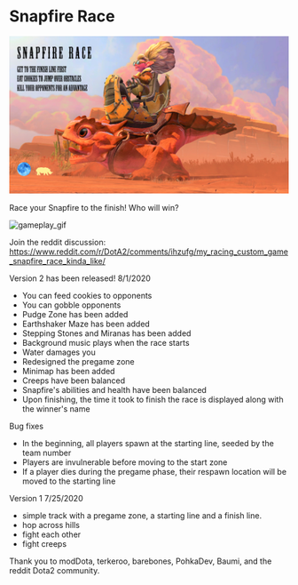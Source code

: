 # Snapfire Race

![Poster](https://github.com/jojuno/snapfire_race/blob/master/loading_screen.png)

Race your Snapfire to the finish! Who will win?

![gameplay_gif](https://github.com/jojuno/snapfire_race/blob/master/promo%20for%20workshop.gif)

Join the reddit discussion: https://www.reddit.com/r/DotA2/comments/ihzufg/my_racing_custom_game_snapfire_race_kinda_like/

Version 2 has been released!
8/1/2020
- You can feed cookies to opponents
- You can gobble opponents
- Pudge Zone has been added
- Earthshaker Maze has been added
- Stepping Stones and Miranas has been added
- Background music plays when the race starts
- Water damages you
- Redesigned the pregame zone
- Minimap has been added
- Creeps have been balanced
- Snapfire's abilities and health have been balanced
- Upon finishing, the time it took to finish the race is displayed along with the winner's name

Bug fixes
- In the beginning, all players spawn at the starting line, seeded by the team number
- Players are invulnerable before moving to the start zone
- If a player dies during the pregame phase, their respawn location will be moved to the starting line

Version 1 7/25/2020
- simple track with a pregame zone, a starting line and a finish line.
- hop across hills
- fight each other
- fight creeps

Thank you to modDota, terkeroo, barebones, PohkaDev, Baumi, and the reddit Dota2 community.
